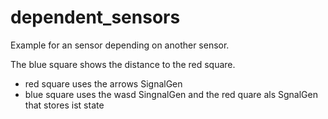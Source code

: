 dependent_sensors
================

Example for an sensor depending on another sensor.

The blue square shows the distance to the red square.
- red square uses the arrows SignalGen
- blue square uses the wasd SingnalGen and the red quare als SgnalGen that stores ist state

